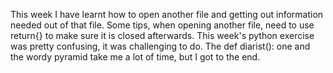 
This week I have learnt how to open another file and getting out information needed out of that file. 
Some tips, when opening another file, need to use return{} to make sure it is closed afterwards.
This week's python exercise was pretty confusing, it was challenging to do. The def diarist(): one and the wordy pyramid take me a lot of time, but I got to the end.
